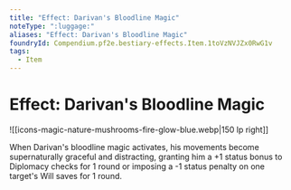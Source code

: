 ```yaml
---
title: "Effect: Darivan's Bloodline Magic"
noteType: ":luggage:"
aliases: "Effect: Darivan's Bloodline Magic"
foundryId: Compendium.pf2e.bestiary-effects.Item.1toVzNVJZx0RwG1v
tags:
  - Item
---
```


# Effect: Darivan's Bloodline Magic
![[icons-magic-nature-mushrooms-fire-glow-blue.webp|150 lp right]]

When Darivan's bloodline magic activates, his movements become supernaturally graceful and distracting, granting him a +1 status bonus to Diplomacy checks for 1 round or imposing a -1 status penalty on one target's Will saves for 1 round.
